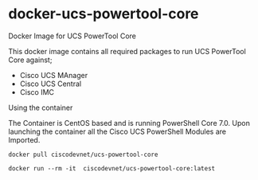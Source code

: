 # docker-ucs-powertool-core
Docker Image for UCS PowerTool Core

This docker image contains all required packages to run UCS PowerTool Core against;

- Cisco UCS MAnager
- Cisco UCS Central
- Cisco IMC

Using the container

The Container is CentOS based and is running PowerShell Core 7.0.  Upon launching the container all the Cisco UCS PowerShell Modules are Imported.

`docker pull ciscodevnet/ucs-powertool-core`

`docker run --rm -it  ciscodevnet/ucs-powertool-core:latest`